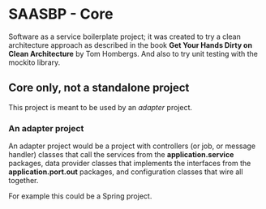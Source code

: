 # SAASBP - Core

Software as a service boilerplate project; it was created to try a clean architecture approach as described in the book **Get Your Hands Dirty on Clean Architecture** by Tom Hombergs. And also to try unit testing with the mockito library.

## Core only, not a standalone project

This project is meant to be used by an *adapter* project. 

### An adapter project

An adapter project would be a project with controllers (or job, or message handler) classes that call the services from the **application.service** packages, data provider classes that implements the interfaces from the **application.port.out** packages, and configuration classes that wire all together.

For example this could be a Spring project.